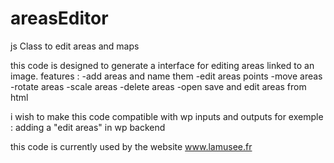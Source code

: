 # areasEditor
js Class to edit areas and maps

this code is designed to generate a interface for editing areas linked to an image. 
features : 
-add areas and name them 
-edit areas points
-move areas
-rotate areas
-scale areas
-delete areas
-open save and edit areas from html 

i wish to make this code compatible with wp inputs and outputs 
for exemple : adding a "edit areas" in wp backend 

this code is currently used by the website www.lamusee.fr 


